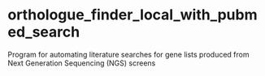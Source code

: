 # orthologue_finder_local_with_pubmed_search
Program for automating literature searches for gene lists produced from Next Generation Sequencing (NGS) screens
